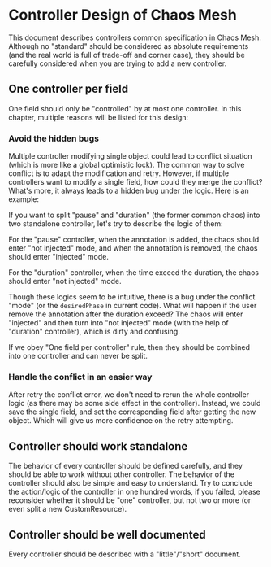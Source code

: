 # Controller Design of Chaos Mesh

This document describes controllers common specification in Chaos Mesh. Although no "standard" should be considered as
absolute requirements (and the real world is full of trade-off and corner case), they should be carefully considered when
you are trying to add a new controller.

## One controller per field

One field should only be "controlled" by at most one controller. In this chapter, multiple reasons will be listed for
this design:

### Avoid the hidden bugs

Multiple controller modifying single object could lead to conflict situation (which is more like a global optimistic lock).
The common way to solve conflict is to adapt the modification and retry. However, if multiple controllers want to modify
a single field, how could they merge the conflict? What's more, it always leads to a hidden bug under the logic. Here is an
example:

If you want to split "pause" and "duration" (the former common chaos) into two standalone controller, let's try to describe
the logic of them:

For the "pause" controller, when the annotation is added, the chaos should enter "not injected" mode, and when the annotation
is removed, the chaos should enter "injected" mode.

For the "duration" controller, when the time exceed the duration, the chaos should enter "not injected" mode.

Though these logics seem to be intuitive, there is a bug under the conflict "mode" (or the `desiredPhase` in current code).
What will happen if the user remove the annotation after the duration exceed? The chaos will enter "injected" and then turn
into "not injected" mode (with the help of "duration" controller), which is dirty and confusing.

If we obey "One field per controller" rule, then they should be combined into one controller and can never be split.

### Handle the conflict in an easier way

After retry the conflict error, we don't need to rerun the whole controller logic (as there may be some side effect in the
controller). Instead, we could save the single field, and set the corresponding field after getting the new object. Which
will give us more confidence on the retry attempting.

## Controller should work standalone

The behavior of every controller should be defined carefully, and they should be able to work without other controller.
The behavior of the controller should also be simple and easy to understand. Try to conclude the action/logic of the controller
in one hundred words, if you failed, please reconsider whether it should be "one" controller, but not two or more (or even
split a new CustomResource).

## Controller should be well documented

Every controller should be described with a "little"/"short" document.
